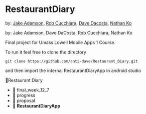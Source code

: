 # RestaurantDiary
by: [Jake Adamson](https://github.com/Jake-The-Human), [Rob Cucchiara](https://github.com/rcucchiara), [Dave Dacosta](https://github.com/anti-dave), [Nathan Ko](https://github.com/nathanko711)

by: Jake Adamson, Dave DaCosta, Rob Cucchiara, Nathan Ko

Final project for Umass Lowell Mobile Apps 1 Course. 

To run it feel free to clone the directory 
```git
git clone https://github.com/anti-dave/Restaurant_Diary.git
```

and then import the internal RestaurantDiaryApp in android studio 

:file_folder:Restaurant Diary
- :file_folder: final_week_12_7
- :file_folder: progress
- :file_folder: proposal
- :file_folder: **RestaurantDiaryApp**
